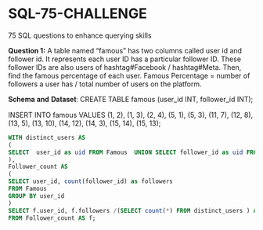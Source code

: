 # SQL-75-CHALLENGE
75 SQL questions to enhance querying skills


**Question 1:**
A table named “famous” has two columns called user id and follower id. 
It represents each user ID has a particular follower ID. These follower IDs are also users of hashtag#Facebook / hashtag#Meta. Then, find the famous percentage of each user. 
Famous Percentage = number of followers a user has / total number of users on the platform.

𝐒𝐜𝐡𝐞𝐦𝐚 𝐚𝐧𝐝 𝐃𝐚𝐭𝐚𝐬𝐞𝐭:
CREATE TABLE famous (user_id INT, follower_id INT);

INSERT INTO famous VALUES
(1, 2), (1, 3), (2, 4), (5, 1), (5, 3), 
(11, 7), (12, 8), (13, 5), (13, 10), 
(14, 12), (14, 3), (15, 14), (15, 13);
```sql
WITH distinct_users AS
(
SELECT  user_id as uid FROM Famous  UNION SELECT follower_id as uid FROM Famous
), 
Follower_count AS
(
SELECT user_id, count(follower_id) as followers
FROM Famous
GROUP BY user_id
)
SELECT f.user_id, f.followers /(SELECT count(*) FROM distinct_users ) AS famous percentage
FROM Follower_count AS f;
```
